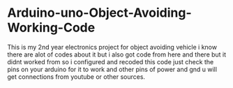 # Arduino-uno-Object-Avoiding-Working-Code
This is my 2nd year electronics project for object avoiding vehicle i know there are alot of codes about it but i also got code from here and there but it didnt worked from so i configured and recoded this code just check the pins on your arduino for it to work and other pins of power and gnd u will get connections from youtube or other sources.
